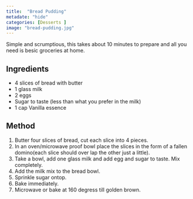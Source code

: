 ```yaml
---
title:  "Bread Pudding"
metadate: "hide"
categories: [Desserts ]
image: "bread-pudding.jpg"
---
```


Simple and scrumptious, this takes about 10 minutes to prepare and all you need is besic groceries at home.  

## Ingredients

- 4 slices of bread with butter
- 1 glass milk
- 2 eggs
- Sugar to taste (less than what you prefer in the milk)
- 1 cap Vanilla essence

## Method

1. Butter four slices of bread, cut each slice into 4 pieces.
2. In an oven/microwave proof bowl place the slices in the form of a fallen domino(each slice should over lap the other just a little).
3. Take a bowl, add one glass milk and add egg and sugar to taste. Mix completely.
4. Add the milk mix to the bread bowl.
5. Sprinkle sugar ontop.
6. Bake immediately.
7. Microwave or bake at 160 degress till golden brown.



